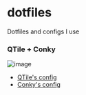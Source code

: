 # dotfiles
Dotfiles and configs I use

### QTile + Conky
![image](https://user-images.githubusercontent.com/59743948/225488268-aabb6759-40a2-47d7-b472-512d29477ac0.png)

- [QTile's config](https://github.com/kiocosta/dotfiles/blob/master/.config/qtile/config.py)
- [Conky's config](https://github.com/kiocosta/dotfiles/tree/master/.config/conky)
